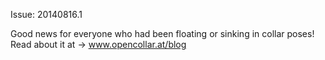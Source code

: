 Issue: 20140816.1

Good news for everyone who had been floating or sinking in collar poses! Read about it at -> www.opencollar.at/blog
